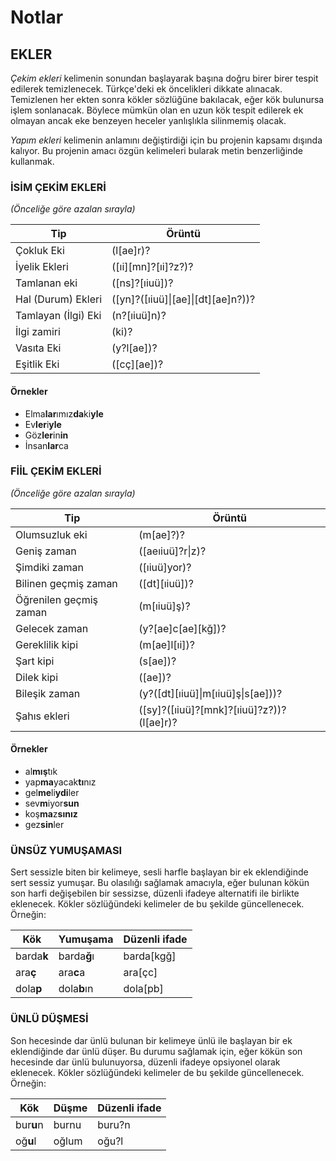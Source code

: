 # Notlar

## EKLER

_Çekim ekleri_ kelimenin sonundan başlayarak başına doğru birer birer tespit edilerek temizlenecek. Türkçe'deki ek öncelikleri dikkate alınacak. Temizlenen her ekten sonra kökler sözlüğüne bakılacak, eğer kök bulunursa işlem sonlanacak. Böylece mümkün olan en uzun kök tespit edilerek ek olmayan ancak eke benzeyen heceler yanlışlıkla silinmemiş olacak.

_Yapım ekleri_ kelimenin anlamını değiştirdiği için bu projenin kapsamı dışında kalıyor. Bu projenin amacı özgün kelimeleri bularak metin benzerliğinde kullanmak.

### İSİM ÇEKİM EKLERİ
_(Önceliğe göre azalan sırayla)_

| Tip | Örüntü|
| --- | --- |
| Çokluk Eki | (l[ae]r)? |
| İyelik Ekleri | ([ıi][mn]?[ıi]?z?)? |
| Tamlanan eki | ([ns]?[ıiuü])? |
| Hal (Durum) Ekleri| ([yn]?([ıiuü]\|[ae]\|[dt][ae]n?))? |
| Tamlayan (İlgi) Eki| (n?[ıiuü]n)? |
| İlgi zamiri | (ki)? |
| Vasıta Eki | (y?l[ae])? |
| Eşitlik Eki | ([cç][ae])? |

#### Örnekler

- Elma**lar**ımız**da**ki**yle**
- Ev**ler**i**yle**
- Göz**ler**in**in**
- İnsan**lar**ca

### FİİL ÇEKİM EKLERİ
_(Önceliğe göre azalan sırayla)_

| Tip | Örüntü|
| --- | --- |
| Olumsuzluk eki  | (m[ae]?)? |
| Geniş zaman  | ([aeıiuü]?r\|z)? |
| Şimdiki zaman | ([ıiuü]yor)? |
| Bilinen geçmiş zaman | ([dt][ıiuü])? |
| Öğrenilen geçmiş zaman  | (m[ıiuü]ş)? |
| Gelecek zaman | (y?[ae]c[ae][kğ])? |
| Gereklilik kipi  | (m[ae]l[ıi])? |
| Şart kipi  | (s[ae])? |
| Dilek kipi | ([ae])? |
| Bileşik zaman  | (y?([dt][ıiuü]\|m[ıiuü]ş\|s[ae]))? |
| Şahıs ekleri | ([sy]?([ıiuü]?[mnk]?[ıiuü]?z?))?(l[ae]r)? |

#### Örnekler

- al**mış**tık
- yap**ma**yacak**tı**nız
- gel**me**li**ydi**ler
- sev**m**iyor**sun**
- koş**ma**z**sınız**
- gez**sin**ler

### ÜNSÜZ YUMUŞAMASI

Sert sessizle biten bir kelimeye, sesli harfle başlayan bir ek eklendiğinde sert sessiz yumuşar. Bu olasılığı sağlamak amacıyla, eğer bulunan kökün son harfi değişebilen bir sessizse, düzenli ifadeye alternatifi ile birlikte eklenecek. Kökler sözlüğündeki kelimeler de bu şekilde güncellenecek. Örneğin:

| Kök | Yumuşama | Düzenli ifade |
| --- | --- | --- |
| barda**k** | barda**ğ**ı | barda[kgğ] |
| ara**ç** | ara**c**a  | ara[çc] |
| dola**p** | dola**b**ın | dola[pb] |

### ÜNLÜ DÜŞMESİ

Son hecesinde dar ünlü bulunan bir kelimeye ünlü ile başlayan bir ek eklendiğinde dar ünlü düşer. Bu durumu sağlamak için, eğer kökün son hecesinde dar ünlü bulunuyorsa, düzenli ifadeye opsiyonel olarak eklenecek. Kökler sözlüğündeki kelimeler de bu şekilde güncellenecek. Örneğin:

| Kök | Düşme | Düzenli ifade |
| --- | --- | --- |
| bur**u**n | burnu | buru?n |
| oğ**u**l | oğlum  | oğu?l |

